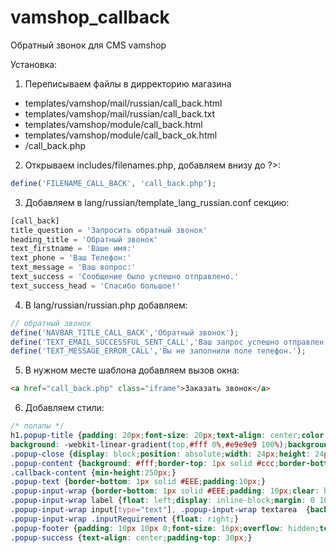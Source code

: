 # vamshop_callback
Обратный звонок для CMS vamshop

Установка:
1. Переписываем файлы в дирректорию магазина
- templates/vamshop/mail/russian/call_back.html
- templates/vamshop/mail/russian/call_back.txt
- templates/vamshop/module/call_back.html
- templates/vamshop/module/call_back_ok.html
- /call_back.php

2. Открываем includes/filenames.php, добавляем внизу до ?>:
```php
define('FILENAME_CALL_BACK', 'call_back.php');
```

3. Добавляем в lang/russian/template_lang_russian.conf секцию:
```php
[call_back]
title_question = 'Запросить обратный звонок'
heading_title = 'Обратный звонок'
text_firstname = 'Ваше имя:'
text_phone = 'Ваш Телефон:'
text_message = 'Ваш вопрос:'
text_success = 'Сообщение было успешно отправлено.'
text_success_head = 'Спасибо большое!'
```

4. В lang/russian/russian.php добавляем:
```php
// обратный звонок 
define('NAVBAR_TITLE_CALL_BACK','Обратный звонок');
define('TEXT_EMAIL_SUCCESSFUL_SENT_CALL','Ваш запрос успешно отправлен, мы перезвоним Вам в самое ближайшее время.');
define('TEXT_MESSAGE_ERROR_CALL','Вы не заполнили поле телефон.');
```

5. В нужном месте шаблона добавляем вызов окна:
```html
<a href="call_back.php" class="iframe">Заказать звонок</a>
```
6. Добавляем стили:
```css
/* попапы */
h1.popup-title {padding: 20px;font-size: 20px;text-align: center;color: #333;font-weight: normal !important;background: #fff;background: -moz-linear-gradient(top,#fff 0%,#e9e9e9 100%);
background: -webkit-linear-gradient(top,#fff 0%,#e9e9e9 100%);background: linear-gradient(to bottom,#fff 0%,#e9e9e9 100%);filter:progid:DXImageTransform.Microsoft.gradient(startColorstr='#ffffff',endColorstr='#e9e9e9',GradientType=0);margin: 0;border:none;position: relative;} 
.popup-close {display: block;position: absolute;width: 24px;height: 24px;border: 1px solid #333;border-radius: 50%;color: #333;font-size: 14px;line-height: 22px;top: 15px;right: 15px;text-align: center;z-index: 2;}
.popup-content {background: #fff;border-top: 1px solid #ccc;border-bottom: 1px solid #ccc;min-height:350px;}
.callback-content {min-height:250px;}
.popup-text {border-bottom: 1px solid #EEE;padding:10px;}
.popup-input-wrap {border-bottom: 1px solid #EEE;padding: 10px;clear: both;}
.popup-input-wrap label {float: left;display: inline-block;margin: 0 10px 0 0;line-height: 30px;width: 40%;}
.popup-input-wrap input[type="text"], .popup-input-wrap textarea  {background: #F7F7F7!important;outline: none!important;border-top: 1px solid #CCC!important;border-left: 1px solid #CCC!important;border-right: 1px solid #E7E6E6!important;border-bottom: 1px solid #E7E6E6!important;padding: 4px 6px!important;display: inline-block!important;font-size: 14px!important;  width: 50%!important; position: relative!important;-webkit-border-radius: 4px!important;-moz-border-radius: 4px!important;border-radius: 4px!important;margin: 0!important;}
.popup-input-wrap .inputRequirement {float: right;}
.popup-footer {padding: 10px 10px 0;font-size: 16px;overflow: hidden;text-align: center;}
.popup-success {text-align: center;padding-top: 30px;}
```
